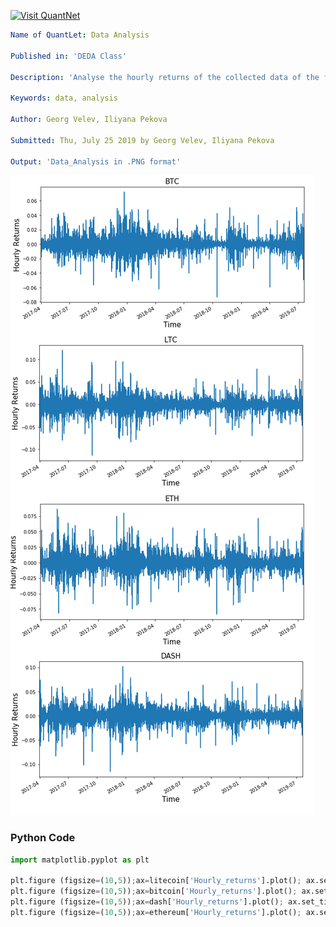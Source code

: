 [<img src="https://github.com/QuantLet/Styleguide-and-FAQ/blob/master/pictures/banner.png" width="888" alt="Visit QuantNet">](http://quantlet.de/)

```yaml
Name of QuantLet: Data Analysis

Published in: 'DEDA Class'

Description: 'Analyse the hourly returns of the collected data of the four coins.'

Keywords: data, analysis

Author: Georg Velev, Iliyana Pekova

Submitted: Thu, July 25 2019 by Georg Velev, Iliyana Pekova

Output: 'Data_Analysis in .PNG format'

```

![Picture1](Data_Analysis.png)


### Python Code
```python
import matplotlib.pyplot as plt

plt.figure (figsize=(10,5));ax=litecoin['Hourly_returns'].plot(); ax.set_title('LTC', fontsize=15); ax.set_ylabel("Hourly Returns", fontsize=15);ax.set_xlabel("Time", fontsize=15)
plt.figure (figsize=(10,5));ax=bitcoin['Hourly_returns'].plot(); ax.set_title('BTC', fontsize=15); ax.set_ylabel("Hourly Returns", fontsize=15);ax.set_xlabel("Time", fontsize=15)
plt.figure (figsize=(10,5));ax=dash['Hourly_returns'].plot(); ax.set_title('DASH', fontsize=15); ax.set_ylabel("Hourly Returns", fontsize=15);ax.set_xlabel("Time", fontsize=15)
plt.figure (figsize=(10,5));ax=ethereum['Hourly_returns'].plot(); ax.set_title('ETH', fontsize=15); ax.set_ylabel("Hourly Returns", fontsize=15);ax.set_xlabel("Time", fontsize=15)
```

